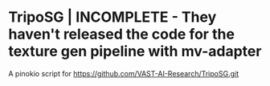 # TripoSG | INCOMPLETE - They haven't released the code for the texture gen pipeline with mv-adapter

A pinokio script for https://github.com/VAST-AI-Research/TripoSG.git
